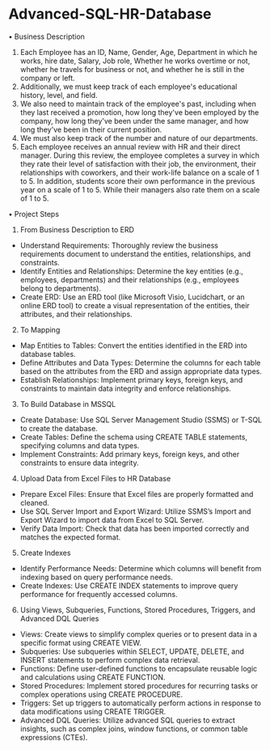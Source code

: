 # Advanced-SQL-HR-Database

•	Business Description
1.	Each Employee has an ID, Name, Gender, Age, Department in which he works, hire date, Salary, Job role, Whether he works overtime or not, whether he travels for business or not, and whether he is still in the company or left.
2.	Additionally, we must keep track of each employee's educational history, level, and field.
3.	We also need to maintain track of the employee's past, including when they last received a promotion, how long they've been employed by the company, how long they've been under the same manager, and how long they've been in their current position.
4.	We must also keep track of the number and nature of our departments.
5.	Each employee receives an annual review with HR and their direct manager. During this review, the employee completes a survey in which they rate their level of satisfaction with their job, the environment, their relationships with coworkers, and their work-life balance on a scale of 1 to 5. In addition, students score their own performance in the previous year on a scale of 1 to 5. While their managers also rate them on a scale of 1 to 5.

•	Project Steps
1. From Business Description to ERD
  - Understand Requirements: Thoroughly review the business requirements document to understand the entities, relationships, and constraints.
  - Identify Entities and Relationships: Determine the key entities (e.g., employees, departments) and their relationships (e.g., employees belong to departments).
  - Create ERD: Use an ERD tool (like Microsoft Visio, Lucidchart, or an online ERD tool) to create a visual representation of the entities, their attributes, and      their relationships.
2. To Mapping
  - Map Entities to Tables: Convert the entities identified in the ERD into database tables.
  - Define Attributes and Data Types: Determine the columns for each table based on the attributes from the ERD and assign appropriate data types.
  - Establish Relationships: Implement primary keys, foreign keys, and constraints to maintain data integrity and enforce relationships.
3. To Build Database in MSSQL
  - Create Database: Use SQL Server Management Studio (SSMS) or T-SQL to create the database.
  - Create Tables: Define the schema using CREATE TABLE statements, specifying columns and data types.
  - Implement Constraints: Add primary keys, foreign keys, and other constraints to ensure data integrity.
4. Upload Data from Excel Files to HR Database
  - Prepare Excel Files: Ensure that Excel files are properly formatted and cleaned.
  - Use SQL Server Import and Export Wizard: Utilize SSMS’s Import and Export Wizard to import data from Excel to SQL Server.
  - Verify Data Import: Check that data has been imported correctly and matches the expected format.
5. Create Indexes
  - Identify Performance Needs: Determine which columns will benefit from indexing based on query performance needs.
  - Create Indexes: Use CREATE INDEX statements to improve query performance for frequently accessed columns.
6. Using Views, Subqueries, Functions, Stored Procedures, Triggers, and Advanced DQL Queries
  - Views: Create views to simplify complex queries or to present data in a specific format using CREATE VIEW.
  - Subqueries: Use subqueries within SELECT, UPDATE, DELETE, and INSERT statements to perform complex data retrieval.
  - Functions: Define user-defined functions to encapsulate reusable logic and calculations using CREATE FUNCTION.
  - Stored Procedures: Implement stored procedures for recurring tasks or complex operations using CREATE PROCEDURE.
  - Triggers: Set up triggers to automatically perform actions in response to data modifications using CREATE TRIGGER.
  - Advanced DQL Queries: Utilize advanced SQL queries to extract insights, such as complex joins, window functions, or common table expressions (CTEs).
